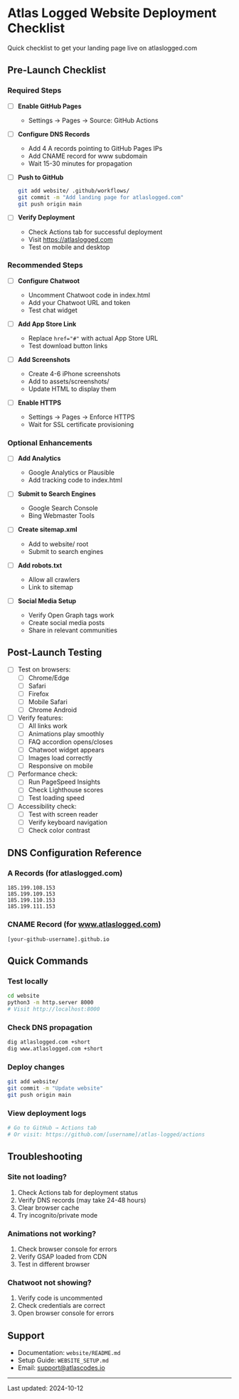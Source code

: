 # Atlas Logged Website Deployment Checklist

Quick checklist to get your landing page live on atlaslogged.com

## Pre-Launch Checklist

### Required Steps

- [ ] **Enable GitHub Pages**
  - Settings → Pages → Source: GitHub Actions

- [ ] **Configure DNS Records**
  - Add 4 A records pointing to GitHub Pages IPs
  - Add CNAME record for www subdomain
  - Wait 15-30 minutes for propagation

- [ ] **Push to GitHub**
  ```bash
  git add website/ .github/workflows/
  git commit -m "Add landing page for atlaslogged.com"
  git push origin main
  ```

- [ ] **Verify Deployment**
  - Check Actions tab for successful deployment
  - Visit https://atlaslogged.com
  - Test on mobile and desktop

### Recommended Steps

- [ ] **Configure Chatwoot**
  - Uncomment Chatwoot code in index.html
  - Add your Chatwoot URL and token
  - Test chat widget

- [ ] **Add App Store Link**
  - Replace `href="#"` with actual App Store URL
  - Test download button links

- [ ] **Add Screenshots**
  - Create 4-6 iPhone screenshots
  - Add to assets/screenshots/
  - Update HTML to display them

- [ ] **Enable HTTPS**
  - Settings → Pages → Enforce HTTPS
  - Wait for SSL certificate provisioning

### Optional Enhancements

- [ ] **Add Analytics**
  - Google Analytics or Plausible
  - Add tracking code to index.html

- [ ] **Submit to Search Engines**
  - Google Search Console
  - Bing Webmaster Tools

- [ ] **Create sitemap.xml**
  - Add to website/ root
  - Submit to search engines

- [ ] **Add robots.txt**
  - Allow all crawlers
  - Link to sitemap

- [ ] **Social Media Setup**
  - Verify Open Graph tags work
  - Create social media posts
  - Share in relevant communities

## Post-Launch Testing

- [ ] Test on browsers:
  - [ ] Chrome/Edge
  - [ ] Safari
  - [ ] Firefox
  - [ ] Mobile Safari
  - [ ] Chrome Android

- [ ] Verify features:
  - [ ] All links work
  - [ ] Animations play smoothly
  - [ ] FAQ accordion opens/closes
  - [ ] Chatwoot widget appears
  - [ ] Images load correctly
  - [ ] Responsive on mobile

- [ ] Performance check:
  - [ ] Run PageSpeed Insights
  - [ ] Check Lighthouse scores
  - [ ] Test loading speed

- [ ] Accessibility check:
  - [ ] Test with screen reader
  - [ ] Verify keyboard navigation
  - [ ] Check color contrast

## DNS Configuration Reference

### A Records (for atlaslogged.com)
```
185.199.108.153
185.199.109.153
185.199.110.153
185.199.111.153
```

### CNAME Record (for www.atlaslogged.com)
```
[your-github-username].github.io
```

## Quick Commands

### Test locally
```bash
cd website
python3 -m http.server 8000
# Visit http://localhost:8000
```

### Check DNS propagation
```bash
dig atlaslogged.com +short
dig www.atlaslogged.com +short
```

### Deploy changes
```bash
git add website/
git commit -m "Update website"
git push origin main
```

### View deployment logs
```bash
# Go to GitHub → Actions tab
# Or visit: https://github.com/[username]/atlas-logged/actions
```

## Troubleshooting

### Site not loading?
1. Check Actions tab for deployment status
2. Verify DNS records (may take 24-48 hours)
3. Clear browser cache
4. Try incognito/private mode

### Animations not working?
1. Check browser console for errors
2. Verify GSAP loaded from CDN
3. Test in different browser

### Chatwoot not showing?
1. Verify code is uncommented
2. Check credentials are correct
3. Open browser console for errors

## Support

- Documentation: `website/README.md`
- Setup Guide: `WEBSITE_SETUP.md`
- Email: support@atlascodes.io

---

Last updated: 2024-10-12
